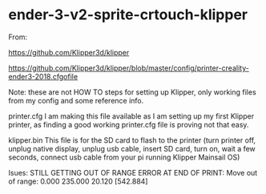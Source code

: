 # ender-3-v2-sprite-crtouch-klipper

From:

https://github.com/Klipper3d/klipper

https://github.com/Klipper3d/klipper/blob/master/config/printer-creality-ender3-2018.cfgofile

Note: these are not HOW TO steps for setting up Klipper, only working files from my config and some reference info.

printer.cfg
I am making this file available as I am setting up my first Klipper printer, as finding a good working printer.cfg file is proving not that easy.

klipper.bin 
This file is for the SD card to flash to the printer (turn printer off, unplug native display, unplug usb cable, insert SD card, turn on, wait a few seconds, connect usb cable from your pi running Klipper Mainsail OS)

Isues:
STILL GETTING OUT OF RANGE ERROR AT END OF PRINT:
Move out of range: 0.000 235.000 20.120 [542.884]
